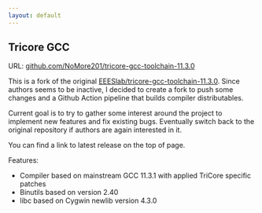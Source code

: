```yaml
---
layout: default
---
```


## Tricore GCC

URL: [github.com/NoMore201/tricore-gcc-toolchain-11.3.0](https://github.com/NoMore201/tricore-gcc-toolchain-11.3.0)

This is a fork of the original
[EEESlab/tricore-gcc-toolchain-11.3.0](https://github.com/EEESlab/tricore-gcc-toolchain-11.3.0). Since authors seems to be inactive, I decided
to create a fork to push some changes and a Github Action pipeline that builds
compiler distributables.

Current goal is to try to gather some interest around the project to implement
new features and fix existing bugs. Eventually switch back to the original
repository if authors are again interested in it.

You can find a link to latest release on the top of page.

Features:

- Compiler based on mainstream GCC 11.3.1 with applied TriCore specific patches
- Binutils based on version 2.40
- libc based on Cygwin newlib version 4.3.0
